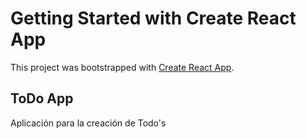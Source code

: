 # Getting Started with Create React App

This project was bootstrapped with [Create React App](https://github.com/facebook/create-react-app).

## ToDo App

Aplicación para la creación de Todo's 


